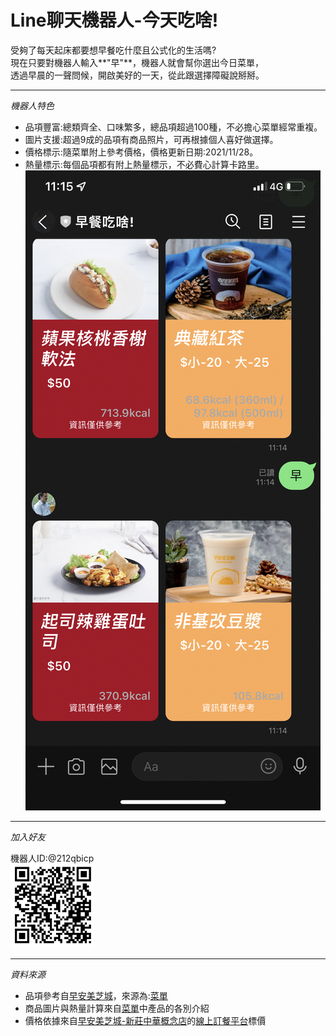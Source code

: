 Line聊天機器人-今天吃啥!
=============
受夠了每天起床都要想早餐吃什麼且公式化的生活嗎?  
現在只要對機器人輸入**"早"**，機器人就會幫你選出今日菜單，  
透過早晨的一聲問候，開啟美好的一天，從此跟選擇障礙說掰掰。  

***

*機器人特色*

- 品項豐富:總類齊全、口味繁多，總品項超過100種，不必擔心菜單經常重複。
- 圖片支援:超過9成的品項有商品照片，可再根據個人喜好做選擇。
- 價格標示:隨菜單附上參考價格，價格更新日期:2021/11/28。
- 熱量標示:每個品項都有附上熱量標示，不必費心計算卡路里。
![example](https://raw.githubusercontent.com/leo271013/LINE-ChatBot/master/img/IMG_0179.PNG "example")

***

*加入好友*
  
機器人ID:@212qbicp  
![QR CODE](https://raw.githubusercontent.com/leo271013/LINE-ChatBot/master/img/qr.jpg "QR CODE")

***

*資料來源*

- 品項參考自[早安美芝城](https://www.macc.com.tw/)，來源為:[菜單](https://www.macc.com.tw/product.php#1)
- 商品圖片與熱量計算來自[菜單](https://www.macc.com.tw/product.php#1)中產品的各別介紹
- 價格依據來自[早安美芝城-新莊中華概念店](https://www.google.com/maps/place/%E6%97%A9%E5%AE%89%E7%BE%8E%E8%8A%9D%E5%9F%8E%E6%96%B0%E8%8E%8A%E4%B8%AD%E8%8F%AF%E6%A6%82%E5%BF%B5%E5%BA%97/@25.0384673,121.4497237,17z/data=!3m1!4b1!4m5!3m4!1s0x3442a9199573e007:0xe82c6f1289bf99c8!8m2!3d25.0384673!4d121.4519124)的[線上訂餐平台](https://order.nidin.shop/menu/8788)標價

